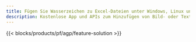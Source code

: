 ```yaml
---
title: Fügen Sie Wasserzeichen zu Excel-Dateien unter Windows, Linux und macOS hinzu
description: Kostenlose App und APIs zum Hinzufügen von Bild- oder Textwasserzeichen zu den Dateien XLS, XLSX und ODS
---
```

{{< blocks/products/pf/agp/feature-solution >}} 

